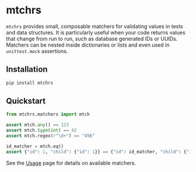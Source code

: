# mtchrs

`mtchrs` provides small, composable matchers for validating values in tests and data structures. It is particularly useful when your code returns values that change from run to run, such as database generated IDs or UUIDs. Matchers can be nested inside dictionaries or lists and even used in `unittest.mock` assertions.

## Installation

```bash
pip install mtchrs
```

## Quickstart

```python
from mtchrs.matchers import mtch

assert mtch.any() == 123
assert mtch.type(int) == 42
assert mtch.regex(r"\d+") == "456"

id_matcher = mtch.eq()
assert {"id": 1, "child": {"id": 1}} == {"id": id_matcher, "child": {"id": id_matcher}}
```

See the [Usage](usage.md) page for details on available matchers.
